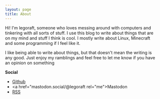 ```yaml
---
layout: page
title: About
---
```


Hi! I'm legoraft, someone who loves messing around with computers and tinkering with all sorts of stuff. I use this blog to write about things that are on my mind and stuff I think is cool. I mostly write about Linux, Minecraft and some programming if I feel like it.

I like being able to write about things, but that doesn't mean the writing is any good. Just enjoy my ramblings and feel free to let me know if you have an opinion on something


**Social**
- [Github](https://github.com/legoraft)
- <a href="mastodon.social/@legoraft rel="me">Mastodon</a>
- [RSS](https://legoraft.com/feed.xml)